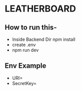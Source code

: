 # LEATHERBOARD

## How to run this-

- Inside Backend Dir npm install
- create .env
- npm run dev

## Env Example
- URI=
- SecretKey=
